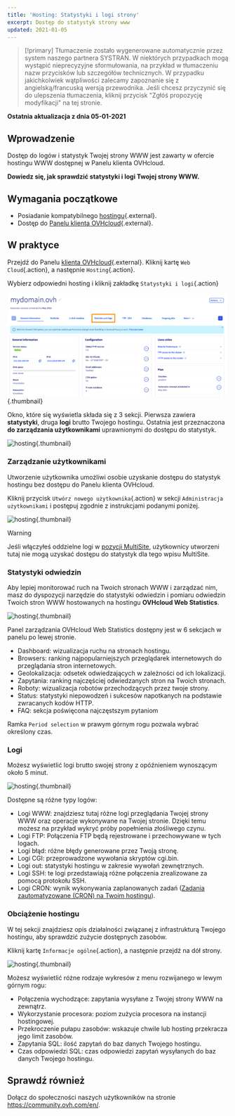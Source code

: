 ```yaml
---
title: 'Hosting: Statystyki i logi strony'
excerpt: Dostęp do statystyk strony www
updated: 2021-01-05
---
```


> [!primary]
> Tłumaczenie zostało wygenerowane automatycznie przez system naszego partnera SYSTRAN. W niektórych przypadkach mogą wystąpić nieprecyzyjne sformułowania, na przykład w tłumaczeniu nazw przycisków lub szczegółów technicznych. W przypadku jakichkolwiek wątpliwości zalecamy zapoznanie się z angielską/francuską wersją przewodnika. Jeśli chcesz przyczynić się do ulepszenia tłumaczenia, kliknij przycisk "Zgłóś propozycję modyfikacji" na tej stronie.
> 

**Ostatnia aktualizacja z dnia 05-01-2021**

## Wprowadzenie 

Dostęp do logów i statystyk Twojej strony WWW jest zawarty w ofercie hostingu WWW dostępnej w Panelu klienta OVHcloud.

**Dowiedz się, jak sprawdzić statystyki i logi Twojej strony WWW.**

## Wymagania początkowe

- Posiadanie kompatybilnego [hostingu](https://www.ovhcloud.com/pl/web-hosting/){.external}.
- Dostęp do [Panelu klienta OVHcloud](https://www.ovh.com/auth/?action=gotomanager&from=https://www.ovh.pl/&ovhSubsidiary=pl){.external}.

## W praktyce

Przejdź do Panelu [klienta OVHcloud](https://www.ovh.com/auth/?action=gotomanager&from=https://www.ovh.pl/&ovhSubsidiary=pl){.external}. Kliknij kartę `Web Cloud`{.action}, a następnie `Hosting`{.action}.

Wybierz odpowiedni hosting i kliknij zakładkę `Statystyki i logi`{.action}

![hosting](images/statistics01.png){.thumbnail}

Okno, które się wyświetla składa się z 3 sekcji. Pierwsza zawiera **statystyki**, druga **logi** brutto Twojego hostingu. Ostatnia jest przeznaczona **do zarządzania użytkownikami** uprawnionymi do dostępu do statystyk.

![hosting](images/statistics02u.png){.thumbnail}

### Zarządzanie użytkownikami

Utworzenie użytkownika umożliwi osobie uzyskanie dostępu do statystyk hostingu bez dostępu do Panelu klienta OVHcloud. 

Kliknij przycisk `Utwórz nowego użytkownika`{.action} w sekcji `Administracja użytkownikami` i postępuj zgodnie z instrukcjami podanymi poniżej.  

![hosting](images/user-statistics01.png){.thumbnail}

> [!warning] 
>
> Jeśli włączyłeś oddzielne logi w [pozycji MultiSite](/pages/web/hosting/multisites_configure_multisite#etap-2-dodanie-domeny-lub-subdomeny), użytkownicy utworzeni tutaj nie mogą uzyskać dostępu do statystyk dla tego wpisu MultiSite.
>

### Statystyki odwiedzin

Aby lepiej monitorować ruch na Twoich stronach WWW i zarządzać nim, masz do dyspozycji narzędzie do statystyki odwiedzin i pomiaru odwiedzin Twoich stron WWW hostowanych na hostingu **OVHcloud Web Statistics**.

![hosting](images/OWStats01.gif){.thumbnail}

Panel zarządzania OVHcloud Web Statistics dostępny jest w 6 sekcjach w panelu po lewej stronie.

- Dashboard: wizualizacja ruchu na stronach hostingu.
- Browsers: ranking najpopularniejszych przeglądarek internetowych do przeglądania stron internetowych.
- Geolokalizacja:  odsetek odwiedzających w zależności od ich lokalizacji.
- Zapytania: ranking najczęściej odwiedzanych stron na Twoich stronach.
- Roboty: wizualizacja robotów przechodzących przez twoje strony.
- Status: statystyki niepowodzeń i sukcesów napotkanych na podstawie zwracanych kodów HTTP.
- FAQ: sekcja poświęcona najczęstszym pytaniom

Ramka `Period selection` w prawym górnym rogu pozwala wybrać określony czas.

### Logi

Możesz wyświetlić logi brutto swojej strony z opóźnieniem wynoszącym około 5 minut.

![hosting](images/logs01.png){.thumbnail}

Dostępne są różne typy logów:

- Logi WWW: znajdziesz tutaj różne logi przeglądania Twojej strony WWW oraz operacje wykonywane na Twojej stronie. Dzięki temu możesz na przykład wykryć próby popełnienia złośliwego czynu.
- Logi FTP: Połączenia FTP będą rejestrowane i przechowywane w tych logach.
- Logi błąd: różne błędy generowane przez Twoją stronę.
- Logi CGI: przeprowadzone wywołania skryptów cgi.bin.
- Logi out: statystyki hostingu w zakresie wywołań zewnętrznych.
- Logi SSH: te logi przedstawiają różne połączenia zrealizowane za pomocą protokołu SSH.
- Logi CRON: wynik wykonywania zaplanowanych zadań ([Zadania zautomatyzowane (CRON) na Twoim hostingu](/pages/web/hosting/cron_tasks)).

### Obciążenie hostingu

W tej sekcji znajdziesz opis działalności związanej z infrastrukturą Twojego hostingu, aby sprawdzić zużycie dostępnych zasobów.

Kliknij kartę `Informacje ogólne`{.action}, a następnie przejdź na dół strony.

![hosting](images/statistics03.png){.thumbnail}

Możesz wyświetlić różne rodzaje wykresów z menu rozwijanego w lewym górnym rogu:

- Połączenia wychodzące: zapytania wysyłane z Twojej strony WWW na zewnątrz.
- Wykorzystanie procesora: poziom zużycia procesora na instancji hostingowej.
- Przekroczenie pułapu zasobów: wskazuje chwile lub hosting przekracza jego limit zasobów.
- Zapytania SQL: ilość zapytań do baz danych Twojego hostingu.
- Czas odpowiedzi SQL: czas odpowiedzi zapytań wysyłanych do baz danych Twojego hostingu.

## Sprawdź również

Dołącz do społeczności naszych użytkowników na stronie <https://community.ovh.com/en/>.
